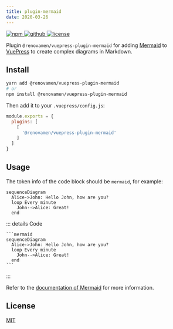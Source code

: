 ```yaml
---
title: plugin-mermaid
date: 2020-03-26
---
```


<p>
  <a href="https://www.npmjs.com/package/@renovamen/vuepress-plugin-mermaid" target="_blank">
    <img src="https://img.shields.io/npm/v/@renovamen/vuepress-plugin-mermaid.svg?style=flat-square&logo=npm" style="display: inline; margin: 0" alt="npm">
  </a>
  <a href="https://github.com/Renovamen/vuepress-theme-gungnir/tree/main/packages/plugins/mermaid" target="_blank">
    <img src="https://img.shields.io/badge/GitHub-@renovamen/vuepress--plugin--mermaid-26A2FF?style=flat-square&logo=github" style="display: inline; margin: 0" alt="github">
  </a>
  <a href="https://github.com/Renovamen/vuepress-theme-gungnir/blob/main/packages/plugins/mermaid/LICENSE" target="_blank">
    <img src="https://img.shields.io/badge/License-MIT-green?style=flat-square" style="display: inline; margin: 0" alt="license">
  </a>
</p>

Plugin `@renovamen/vuepress-plugin-mermaid` for adding [Mermaid](https://mermaid-js.github.io) to [VuePress](https://vuepress.vuejs.org/) to create complex diagrams in Markdown.


## Install

```bash
yarn add @renovamen/vuepress-plugin-mermaid
# or
npm install @renovamen/vuepress-plugin-mermaid
```

Then add it to your `.vuepress/config.js`:

```js
module.exports = {
  plugins: [
    [
      '@renovamen/vuepress-plugin-mermaid'
    ]
  ]
}
```


## Usage

The token info of the code block should be `mermaid`, for example:

```mermaid
sequenceDiagram
  Alice->John: Hello John, how are you?
  loop Every minute
    John-->Alice: Great!
  end
```

::: details Code
~~~
```mermaid
sequenceDiagram
  Alice->John: Hello John, how are you?
  loop Every minute
    John-->Alice: Great!
  end
```
~~~
:::

Refer to the [documentation of Mermaid](https://mermaid-js.github.io) for more information.


## License

[MIT](https://github.com/Renovamen/vuepress-theme-gungnir/blob/main/packages/plugins/mermaid/LICENSE)
